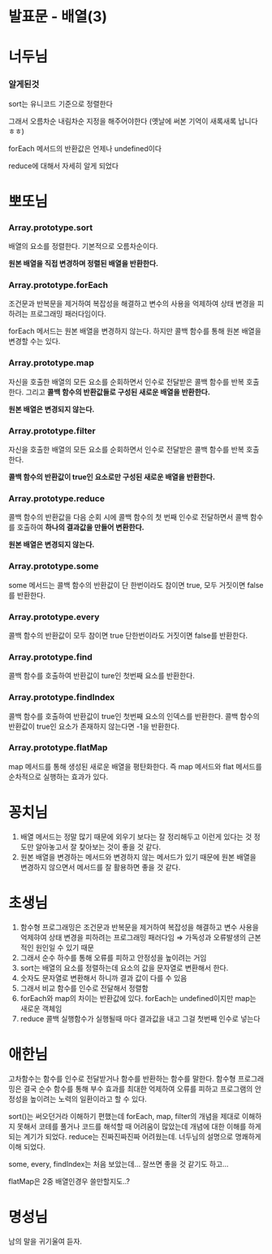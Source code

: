 # 발표문 - 배열(3)

# 너두님

### 알게된것

sort는 유니코드 기준으로 정렬한다

그래서 오름차순 내림차순 지정을 해주어야한다 (옛날에 써본 기억이 새록새록 납니다 ㅎㅎ)

forEach 메서드의 반환값은 언제나 undefined이다

reduce에 대해서 자세히 알게 되었다

# 뽀또님

### Array.prototype.sort

배열의 요소를 정렬한다. 기본적으로 오름차순이다.

**원본 배열을 직접 변경하며 정렬된 배열을 반환한다.**

### Array.prototype.forEach

조건문과 반복문을 제거하여 복잡성을 해결하고 변수의 사용을 억제하여 상태 변경을 피하려는 프로그래밍 패러다임이다.

forEach 메서드는 원본 배열을 변경하지 않는다. 하지만 콜백 함수를 통해 원본 배열을 변경할 수는 있다.

### Array.prototype.map

자신을 호출한 배열의 모든 요소를 순회하면서 인수로 전달받은 콜백 함수를 반복 호출한다. 그리고 **콜백 함수의 반환값들로 구성된 새로운 배열을 반환한다.**

**원본 배열은 변경되지 않는다.**

### Array.prototype.filter

자신을 호출한 배열의 모든 요소를 순회하면서 인수로 전달받은 콜백 함수를 반복 호출한다.

**콜백 함수의 반환값이 true인 요소로만 구성된 새로운 배열을 반환한다.**

### Array.prototype.reduce

콜백 함수의 반환값을 다음 순회 시에 콜백 함수의 첫 번째 인수로 전달하면서 콜백 함수를 호출하여 **하나의 결과값을 만들어 변환한다.**

**원본 배열은 변경되지 않는다.**

### Array.prototype.some

some 메서드는 콜백 함수의 반환값이 단 한번이라도 참이면 true, 모두 거짓이면 false를 반환한다.

### Array.prototype.every

콜백 함수의 반환값이 모두 참이면 true 단한번이라도 거짓이면 false를 반환한다.

### Array.prototype.find

콜백 함수를 호출하여 반환값이 ture인 첫번째 요소를 반환한다.

### Array.prototype.findIndex

콜백 함수를 호출하여 반환값이 true인 첫번째 요소의 인덱스를 반환한다. 콜백 함수의 반환값이 true인 요소가 존재하지 않는다면 -1을 반환한다.

### Array.prototype.flatMap

map 메서드를 통해 생성된 새로운 배열을 평탄화한다. 즉 map 메서드와 flat 메서드를 순차적으로 실행하는 효과가 있다.

# 꽁치님

1. 배열 메서드는 정말 많기 때문에 외우기 보다는 잘 정리해두고 이런게 있다는 것 정도만 알아놓고서 잘 찾아보는 것이 좋을 것 같다.
2. 원본 배열을 변경하는 메서드와 변경하지 않는 메서드가 있기 때문에 원본 배열을 변경하지 않으면서 메서드를 잘 활용하면 좋을 것 같다.

# 초생님

1. 함수형 프로그래밍은 조건문과 반복문을 제거하여 복잡성을 해결하고 변수 사용을 억제햐여 상태 변경을 피하려는 프로그래밍 패러다임 ⇒ 가독성과 오류발생의 근본적인 원인일 수 있기 때문
2. 그래서 순수 하수를 통해 오류를 피하고 안정성을 높이려는 거임
3. sort는 배열의 요소를 정렬하는데 요소의 값을 문자열로 변환해서 한다.
4. 숫자도 문자열로 변환해서 하니까 결과 값이 다를 수 있음
5. 그래서 비교 함수를 인수로 전달해서 정렬함
6. forEach와 map의 차이는 반환값에 있다. forEach는 undefined이지만 map는 새로운 객체임
7. reduce 콜백 실행함수가 실행될때 마다 결과값을 내고 그걸 첫번째 인수로 넣는다

# 애한님

고차함수는 함수를 인수로 전달받거나 함수를 반환하는 함수를 말한다. 함수형 프로그래밍은 결국 순수 함수를 통해 부수 효과를 최대한 억제하여 오류를 피하고 프로그램의 안정성을 높이려는 노력의 일환이라고 할 수 있다.

sort()는 써오던거라 이해하기 편했는데
forEach, map, filter의 개념을 제대로 이해하지 못해서 코테를 풀거나 코드를 해석할 때 어려움이 많았는데 개념에 대한 이해를 하게 되는 계기가 되었다.
reduce는 진짜진짜진짜 어려웠는데. 너두님의 설명으로 명쾌하게 이해 되었다.

some, every, findIndex는 처음 보았는데... 잘쓰면 좋을 것 같기도 하고...

flatMap은 2중 배열인경우 쓸만할지도..?

# 명성님

남의 말을 귀기울여 듣자.
